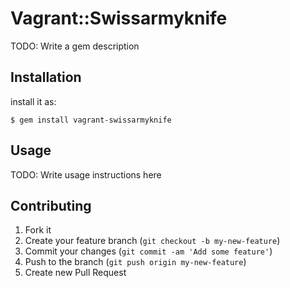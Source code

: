 # Vagrant::Swissarmyknife

TODO: Write a gem description

## Installation

install it as:

    $ gem install vagrant-swissarmyknife

## Usage

TODO: Write usage instructions here

## Contributing

1. Fork it
2. Create your feature branch (`git checkout -b my-new-feature`)
3. Commit your changes (`git commit -am 'Add some feature'`)
4. Push to the branch (`git push origin my-new-feature`)
5. Create new Pull Request
